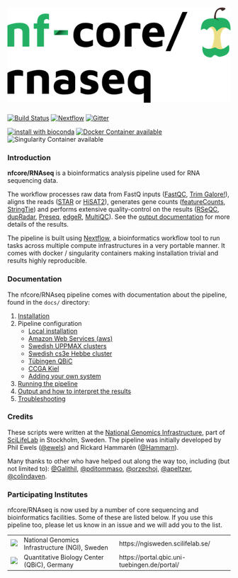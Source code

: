 # ![nfcore/RNAseq](docs/images/nfcore-rnaseq_logo.png)

[![Build Status](https://travis-ci.org/nf-core/RNAseq.svg?branch=master)](https://travis-ci.org/nf-core/rnaseq)
[![Nextflow](https://img.shields.io/badge/nextflow-%E2%89%A50.27.6-brightgreen.svg)](https://www.nextflow.io/)
[![Gitter](https://img.shields.io/badge/gitter-%20join%20chat%20%E2%86%92-4fb99a.svg)](https://gitter.im/nf-core/Lobby)

[![install with bioconda](https://img.shields.io/badge/install%20with-bioconda-brightgreen.svg)](http://bioconda.github.io/)
[![Docker Container available](https://img.shields.io/docker/automated/nfcore/rnaseq.svg)](https://hub.docker.com/r/nfcore/rnaseq/)
![Singularity Container available](
https://img.shields.io/badge/singularity-available-7E4C74.svg)


### Introduction

**nfcore/RNAseq** is a bioinformatics analysis pipeline used for RNA sequencing data.

The workflow processes raw data from FastQ inputs ([FastQC](https://www.bioinformatics.babraham.ac.uk/projects/fastqc/), [Trim Galore!](https://www.bioinformatics.babraham.ac.uk/projects/trim_galore/)), aligns the reads ([STAR](https://github.com/alexdobin/STAR) or [HiSAT2](https://ccb.jhu.edu/software/hisat2/index.shtml)), generates gene counts ([featureCounts](http://bioinf.wehi.edu.au/featureCounts/), [StringTie](https://ccb.jhu.edu/software/stringtie/)) and performs extensive quality-control on the results ([RSeQC](http://rseqc.sourceforge.net/), [dupRadar](https://bioconductor.org/packages/release/bioc/html/dupRadar.html), [Preseq](http://smithlabresearch.org/software/preseq/), [edgeR](https://bioconductor.org/packages/release/bioc/html/edgeR.html), [MultiQC](http://multiqc.info/)). See the [output documentation](docs/output.md) for more details of the results.

The pipeline is built using [Nextflow](https://www.nextflow.io), a bioinformatics workflow tool to run tasks across multiple compute infrastructures in a very portable manner. It comes with docker / singularity containers making installation trivial and results highly reproducible.

### Documentation
The nfcore/RNAseq pipeline comes with documentation about the pipeline, found in the `docs/` directory:

1. [Installation](docs/installation.md)
2. Pipeline configuration
    * [Local installation](docs/configuration/local.md)
    * [Amazon Web Services (aws)](docs/configuration/aws.md)
    * [Swedish UPPMAX clusters](docs/configuration/uppmax.md)
    * [Swedish cs3e Hebbe cluster](docs/configuration/c3se.md)
    * [Tübingen QBiC](docs/configuration/qbic.md)
    * [CCGA Kiel](docs/configuration/ccga.md)
    * [Adding your own system](docs/configuration/adding_your_own.md)
3. [Running the pipeline](docs/usage.md)
4. [Output and how to interpret the results](docs/output.md)
5. [Troubleshooting](docs/troubleshooting.md)

### Credits
These scripts were written at the [National Genomics Infrastructure](https://portal.scilifelab.se/genomics/), part of [SciLifeLab](http://www.scilifelab.se/) in Stockholm, Sweden.
The pipeline was initially developed by Phil Ewels ([@ewels](https://github.com/ewels)) and Rickard Hammarén ([@Hammarn](https://github.com/Hammarn)).

Many thanks to other who have helped out along the way too, including (but not limited to):
[@Galithil](https://github.com/Galithil),
[@pditommaso](https://github.com/pditommaso),
[@orzechoj](https://github.com/orzechoj),
[@apeltzer](https://github.com/apeltzer),
[@colindaven](https://github.com/colindaven).

### Participating Institutes
nfcore/RNAseq is now used by a number of core sequencing and bioinformatics facilities. Some of these are listed below. If you use this pipeline too, please let us know in an issue and we will add you to the list.

<table>
  <tr>
    <td><img src="docs/images/NGI_logo.png" width="200"></td>
    <td>National Genomics Infrastructure (NGI), Sweden</td>
    <td>https://ngisweden.scilifelab.se/</td>
  </tr>
  <tr>
    <td><img src="docs/images/QBiC_logo.png" width="200"></td>
    <td>Quantitative Biology Center (QBiC), Germany</td>
    <td>https://portal.qbic.uni-tuebingen.de/portal/</td>
  </tr>
</table>
